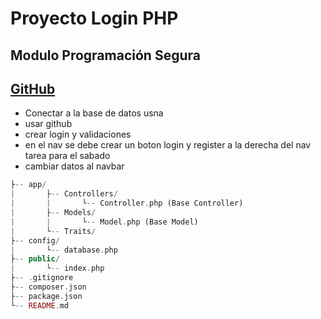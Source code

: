 # Proyecto Login PHP

## Modulo Programación Segura

## [GitHub](https://github.com/MartinPereiraP/proyecto-login-aiep.git)

- Conectar a la base de datos usna
- usar github
- crear login y validaciones
- en el nav se debe crear un boton login y register a la derecha del nav tarea para el sabado
- cambiar datos al navbar
  
```php
├-- app/
|       ├-- Controllers/
|       |       └-- Controller.php (Base Controller)
|       ├-- Models/
|       |       └-- Model.php (Base Model)
|       └-- Traits/
├-- config/
|       └-- database.php
├-- public/
|       └-- index.php
├-- .gitignore
├-- composer.json
├-- package.json
└-- README.md
```

